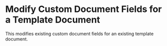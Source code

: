 # Modify Custom Document Fields for a Template Document

This modifies existing custom document fields for an existing template document.

